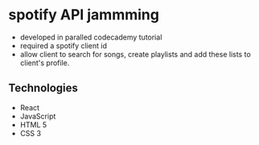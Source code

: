 # spotify API jammming
* developed in paralled codecademy tutorial
* required a spotify client id
* allow client to search for songs, create playlists and add these lists to client's profile.

## Technologies
* React
* JavaScript
* HTML 5
* CSS 3
